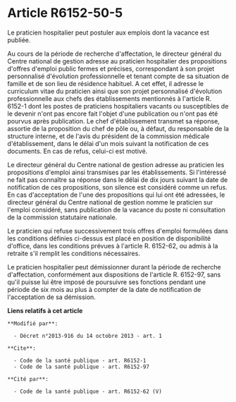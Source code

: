 # Article R6152-50-5

Le praticien hospitalier peut postuler aux emplois dont la vacance est publiée. 

Au cours de la période de recherche d'affectation, le directeur général du Centre national de gestion adresse au praticien
hospitalier des propositions d'offres d'emploi public fermes et précises, correspondant à son projet personnalisé d'évolution
professionnelle et tenant compte de sa situation de famille et de son lieu de résidence habituel. A cet effet, il adresse le
curriculum vitae du praticien ainsi que son projet personnalisé d'évolution professionnelle aux chefs des établissements
mentionnés à l'article R. 6152-1 dont les postes de praticiens hospitaliers vacants ou susceptibles de le devenir n'ont pas
encore fait l'objet d'une publication ou n'ont pas été pourvus après publication. Le chef d'établissement transmet sa
réponse, assortie de la proposition du chef de pôle ou, à défaut, du responsable de la structure interne, et de l'avis du
président de la commission médicale d'établissement, dans le délai d'un mois suivant la notification de ces documents. En cas
de refus, celui-ci est motivé. 

Le directeur général du Centre national de gestion adresse au praticien les propositions d'emploi ainsi transmises par les
établissements. Si l'intéressé ne fait pas connaître sa réponse dans le délai de dix jours suivant la date de notification de
ces propositions, son silence est considéré comme un refus. En cas d'acceptation de l'une des propositions qui lui ont été
adressées, le directeur général du Centre national de gestion nomme le praticien sur l'emploi considéré, sans publication de
la vacance du poste ni consultation de la commission statutaire nationale. 

Le praticien qui refuse successivement trois offres d'emploi formulées dans les conditions définies ci-dessus est placé en
position de disponibilité d'office, dans les conditions prévues à l'article R. 6152-62, ou admis à la retraite s'il remplit
les conditions nécessaires. 

Le praticien hospitalier peut démissionner durant la période de recherche d'affectation, conformément aux dispositions de
l'article R. 6152-97, sans qu'il puisse lui être imposé de poursuivre ses fonctions pendant une période de six mois au plus à
compter de la date de notification de l'acceptation de sa démission.

**Liens relatifs à cet article**

	**Modifié par**:

	  - Décret n°2013-916 du 14 octobre 2013 - art. 1

	**Cite**:

	  - Code de la santé publique - art. R6152-1
	  - Code de la santé publique - art. R6152-97

	**Cité par**:

	  - Code de la santé publique - art. R6152-62 (V)
